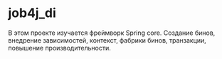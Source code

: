 # job4j_di
В этом проекте изучается фреймворк Spring core. Создание бинов,
внедрение зависимостей, контекст, фабрики бинов, транзакции, повышение производительности.